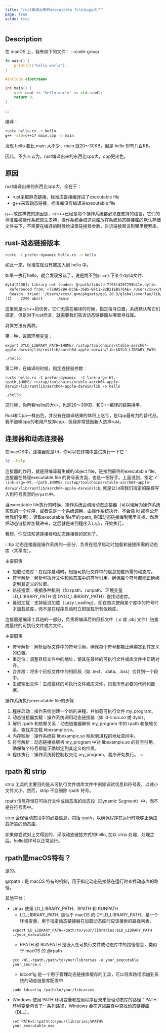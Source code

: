 ```yaml
---
title: "rust编译出来的executable file比cpp大？"
page: true
aside: true
---
```


## Description
在 macOS 上，我有如下的文件：
:::code-group
```rust [hello.rs]
fn main() {
    println!("hello world");
}
```

```cpp [main.cpp]
#include <iostream>

int main() {
    std::cout << "hello world" << std::endl;
    return 0;
}
```
:::

编译：
```sh
rustc hello.rs -o hello
g++ -std=c++17 main.cpp -o main
```

发现 hello 要比 main 大不少，main 就20～30KB，但是 hello 却有几百KB。

因此，不少人认为，rust编译出来的东西比cpp大，cpp更出色。

## 原因
rust编译出来的东西比cpp大，全在于：
- rust采取静态链接，标准库直接编译进了executable file 
- g++采取动态链接，标准库没有编译进executable file

g++敢这样做的原因是，c/c++已经是每个操作系统都必须要支持的语言，它们的标准库被操作系统原生支持，操作系统会把这些库放在系统动态链接库的默认存储文件夹下，不需要在编译的时候给设置链接器参数，告诉链接器该到哪里搜索库。

## rust-动态链接版本
```sh
rustc -C prefer-dynamic hello.rs -o hello
```
如此一来，标准库就没有被加入到 hello 中。

如果一执行hello，就会发现报错了，说是找不到`@rpath`下某个dylib文件:
```txt
dyld[2290]: Library not loaded: @rpath/libstd-7f95fd207255b41e.dylib
  Referenced from: <729A58BA-DC5E-36B5-BFC1-82B21EB176AE> /Users/xxxx/Project/rust_project/rust-playground/main
  Reason: tried: '/Users/xxxx/.gvm/pkgsets/go1.20.3/global/overlay/lib/libstd-7f95fd207255b41e.dylib' (no such file), '/libstd-7f95fd207255b41e.dylib' (no such file)
[1]    2290 abort      ./main
```

这里就是c/c++的优势，它们无需在编译的时候，指定搜寻位置，系统默认帮它们搞定，但是对于rust而言，就需要我们告诉动态链接器从哪里寻找库。

具体方法有两种。

第一种，设置环境变量：
```shell
export DYLD_LIBRARY_PATH=$HOME/.rustup/toolchains/stable-aarch64-apple-darwin/lib/rustlib/aarch64-apple-darwin/lib:$DYLD_LIBRARY_PATH

./hello
```

第二种，在编译的时候，指定连接器参数：
```shell 
rustc hello.rs -C prefer-dynamic  -C link-arg=-Wl,-rpath,$HOME/.rustup/toolchains/stable-aarch64-apple-darwin/lib/rustlib/aarch64-apple-darwin/lib -o hello

./hello
```

这时候，你再看hello的大小，也是20～30KB，和C++编译的结果持平。

Rust和Cpp一样出色，并没有在编译结果的体积上吃亏，是Cpp最有力的替代品。我不鼓噪cpp的老用户放弃cpp，但我非常鼓励新人选择rust。

## 连接器和动态连接器
在macOS中，连接器就是`ld`，你可以在终端中尝试执行一下它：
```sh 
ld --help
```

连接器的作用，就是将编译器生成的object file，链接到最终的executable file。连接器在处理executable file 的符号表方面，也是一把好手。上面说到，指定`-C link-arg=-Wl,-rpath,$HOME/.rustup/toolchains/stable-aarch64-apple-darwin/lib/rustlib/aarch64-apple-darwin/lib`, 就是让`ld`把我们指定的路径写入到符号表里的`@rpath`中。

当executable file执行的时候，操作系统会调用动态连接器（可以理解为操作系统实现的一个程序，或者说是一个系统调用，由操作系统执行，不会像 ld 那样公开给我们使用），读取executable file里的rpath, 得知动态链接库到哪里查找，然后把动态链接库加载进来，之后就是来到程序入口点，开始执行。

我想，你应该知道连接器和动态连接器的区别了。

:::tip <TipIcon />
动态连接器是操作系统的一部分，负责在程序启动时加载和链接所需的动态库（共享库）。

主要职责
- 加载动态库：在程序启动时，根据可执行文件中的信息加载所需的动态库。
- 符号解析：解析可执行文件和动态库中的符号引用，确保每个符号都能正确绑定到其定义的位置。
- 路径搜索：根据多种机制（如 rpath、runpath、环境变量 LD_LIBRARY_PATH 或 DYLD_LIBRARY_PATH）查找动态库。
- 延迟加载：支持延迟加载（Lazy Loading），即在首次使用某个库中的符号时才加载该库，而不是在程序启动时立即加载所有依赖库。


连接器是编译工具链的一部分，负责将编译后的目标文件（.o 或 .obj 文件）链接成最终的可执行文件或库文件。

主要职责
- 符号解析：解析目标文件中的符号引用，确保每个符号都能正确绑定到其定义的位置。
- 重定位：调整目标文件中的地址，使其在最终的可执行文件或库文件中正确对齐。
- 合并段：将多个目标文件中的相同段（如 .text、.data、.bss）合并到一个段中。
- 生成输出文件：生成最终的可执行文件或库文件，包含所有必要的代码和数据。


操作系统执行executable file的步骤
1. 程序启动：操作系统创建一个新的进程，并加载可执行文件 my_program。
2. 动态链接器加载：操作系统调用动态链接器（如 ld-linux.so 或 dyld）。
3. 解析 rpath 和依赖关系：动态链接器解析 my_program 中的 rpath 和依赖关系，查找并加载 libexample.so。
4. 内存映射：操作系统将 libexample.so 映射到进程的地址空间中。
5. 符号解析：动态链接器解析 my_program 中对 libexample.so 的符号引用，确保每个符号都能正确绑定到其定义的位置。
6. 程序执行：操作系统将控制权交给 my_program，程序开始执行。
:::

## rpath 和 strip
strip 工具的主要目的是从可执行文件或库文件中删除调试信息和符号表，以减小文件大小。然而，strip 不会删除 rpath 符号。

rpath 信息存储在可执行文件或动态库的动态段（Dynamic Segment）中，而不是在符号表中。

strip 会保留动态段中的必要信息，包括 rpath，以确保程序在运行时能够正确加载所需的动态库。

如果你尝试对上文得到的、采取动态链接方式的hello, 加以 strip 处理，处理之后，hello照样可以正常运行。

## rpath是macOS特有？
是的。

@rpath：是 macOS 特有的机制，用于指定动态链接器在运行时查找动态库的路径。

其他平台：
- Linux 使用 LD_LIBRARY_PATH、RPATH 和 RUNPATH
  - LD_LIBRARY_PATH, 类似于 macOS 的 DYLD_LIBRARY_PATH，是一个环境变量，用于指定动态链接器在加载动态库时应该搜索的路径列表。
  ```shell
  export LD_LIBRARY_PATH=/path/to/your/libraries:$LD_LIBRARY_PATH ./your_executable
  ```
  - RPATH 和 RUNPATH 是嵌入在可执行文件或动态库中的路径信息，类似于 macOS 的 @rpath
  ```shell 
  gcc -Wl,-rpath,/path/to/your/libraries -o your_executable your_source.c
  ```
  - ldconfig 是一个用于管理动态链接库缓存的工具，可以将库路径添加到系统的动态链接库配置中
  ```shell
  sudo ldconfig /path/to/your/libraries
  ```
- Windows 使用 PATH 环境变量和应用程序目录来管理动态库的路径：PATH 环境变量包含了一系列路径，Windows 会在这些路径中查找动态链接库（DLL）。
  ```shell 
  set PATH=C:\path\to\your\libraries;%PATH% 
  your_executable.exe
  ```